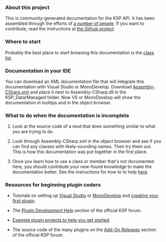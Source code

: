 ### About this project

This is community-generated documentation for the KSP API. It has been
assembled through the efforts of 
[a number of people](https://github.com/Anatid/XML-Documentation-for-the-KSP-API/graphs/contributors). 
If you want to contribute, read the instructions at
[the Github project](https://github.com/Anatid/XML-Documentation-for-the-KSP-API#how-to-contribute-to-this-documentation). 

### Where to start

Probably the best place to start browsing this documentation is the 
[class list](http://anatid.github.io/XML-Documentation-for-the-KSP-API/annotated.html).

### Documentation in your IDE

You can download an XML documentation file that will integrate this documentation
with Visual Studio or MonoDevelop. Download 
[Assembly-CSharp.xml](https://raw.githubusercontent.com/Anatid/XML-Documentation-for-the-KSP-API/master/Assembly-CSharp.xml)
and place it next to Assembly-CSharp.dll in the KSP_Data/Managed folder. Now
VS or MonoDevelop will show the documentation in tooltips and in the object browser.

### What to do when the documentation is incomplete

1. Look at the source code of a mod that does something similar to what you are trying to do.

2. Look through Assembly-CSharp.xml in the object browser and see if you can find any classes
with likely-sounding names. Then try them out. This is how this documentation was put together in
the first place.

3. Once you learn how to use a class or member that's not documented here, you should 
contribute your new-found knowledge to make the documentation better. See the instructions
for how to to help [here](https://github.com/Anatid/XML-Documentation-for-the-KSP-API#how-to-contribute-to-this-documentation).

### Resources for beginning plugin coders

* Tutorials on setting up 
[Visual Studio](http://wiki.kerbalspaceprogram.com/wiki/Setting_up_Visual_Studio) 
or 
[MonoDevelop](http://wiki.kerbalspaceprogram.com/wiki/Setting_up_MonoDevelop)
and 
[creating your first plugin](http://wiki.kerbalspaceprogram.com/wiki/Tutorial:Creating_your_first_module).

* The 
[Plugin Development Help](http://forum.kerbalspaceprogram.com/forums/30-Plugin-Development-Help-and-Support)
section of the official KSP forum.

* [Example plugin projects to help you get started](http://forum.kerbalspaceprogram.com/threads/56053-Example-plugin-projects-to-help-you-get-started).

* The source code of the many plugins on the 
[Add-On Releases](http://forum.kerbalspaceprogram.com/forums/35-Add-on-Releases)
section of the official KSP forum.

